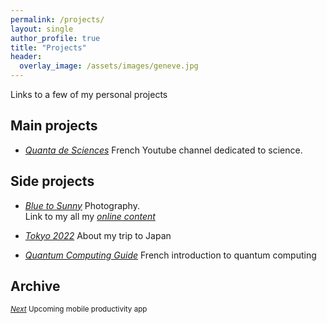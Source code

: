 ```yaml
---
permalink: /projects/
layout: single
author_profile: true
title: "Projects"
header:
  overlay_image: /assets/images/geneve.jpg
---
```


Links to a few of my personal projects

## Main projects

- [*Quanta de Sciences*](https://www.youtube.com/@sciences.quanta)
French Youtube channel dedicated to science.<br>

## Side projects

- [*Blue to Sunny*]([https://www.instagram.com/blueto_sunny/?hl=fr](https://gaspo.notion.site/Blue-to-Sunny-215424ce114b80a688d3fe1d7ae534eb?pvs=74)) Photography.\
  Link to my all my [*online content*](/youtube/)

- [*Tokyo 2022*](/tokyo/) About my trip to Japan

- [*Quantum Computing Guide*](https://github.com/3gaspo/guide-infoQ) French introduction to quantum computing


## Archive 

<sub>[*Next*](https://github.com/3gaspo/Next)
Upcoming mobile productivity app</sub><br>
